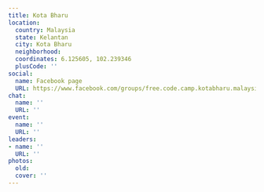 ```yaml
---
title: Kota Bharu
location:
  country: Malaysia
  state: Kelantan
  city: Kota Bharu
  neighborhood: 
  coordinates: 6.125605, 102.239346
  plusCode: ''
social:
  name: Facebook page
  URL: https://www.facebook.com/groups/free.code.camp.kotabharu.malaysia
chat:
  name: ''
  URL: ''
event:
  name: ''
  URL: ''
leaders:
- name: ''
  URL: ''
photos:
  old: 
  cover: ''
---
```

